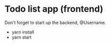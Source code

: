 # Todo list app (frontend)

Don't forget to start up the backend, @Username.

- yarn install
- yarn start
